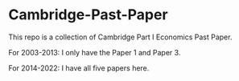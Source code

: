 # Cambridge-Past-Paper

This repo is a collection of Cambridge Part I Economics Past Paper.

For 2003-2013: I only have the Paper 1 and Paper 3.

For 2014-2022: I have all five papers here.
